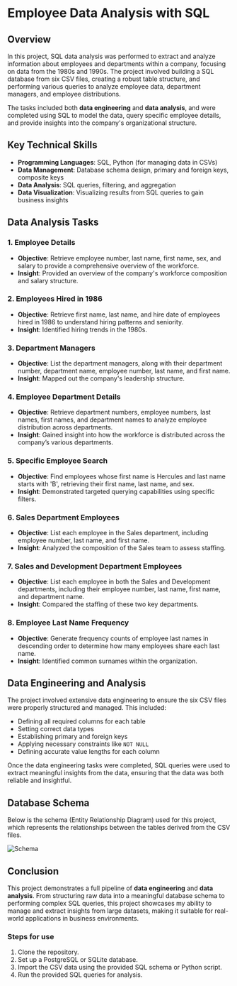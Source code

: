 # Employee Data Analysis with SQL

## Overview
In this project, SQL data analysis was performed to extract and analyze information about employees and departments within a company, focusing on data from the 1980s and 1990s. The project involved building a SQL database from six CSV files, creating a robust table structure, and performing various queries to analyze employee data, department managers, and employee distributions.

The tasks included both **data engineering** and **data analysis**, and were completed using SQL to model the data, query specific employee details, and provide insights into the company's organizational structure.

## Key Technical Skills
- **Programming Languages**: SQL, Python (for managing data in CSVs)
- **Data Management**: Database schema design, primary and foreign keys, composite keys
- **Data Analysis**: SQL queries, filtering, and aggregation
- **Data Visualization**: Visualizing results from SQL queries to gain business insights

## Data Analysis Tasks

### 1. Employee Details
- **Objective**: Retrieve employee number, last name, first name, sex, and salary to provide a comprehensive overview of the workforce.
- **Insight**: Provided an overview of the company's workforce composition and salary structure.

### 2. Employees Hired in 1986
- **Objective**: Retrieve first name, last name, and hire date of employees hired in 1986 to understand hiring patterns and seniority.
- **Insight**: Identified hiring trends in the 1980s.

### 3. Department Managers
- **Objective**: List the department managers, along with their department number, department name, employee number, last name, and first name.
- **Insight**: Mapped out the company's leadership structure.

### 4. Employee Department Details
- **Objective**: Retrieve department numbers, employee numbers, last names, first names, and department names to analyze employee distribution across departments.
- **Insight**: Gained insight into how the workforce is distributed across the company’s various departments.

### 5. Specific Employee Search
- **Objective**: Find employees whose first name is Hercules and last name starts with 'B', retrieving their first name, last name, and sex.
- **Insight**: Demonstrated targeted querying capabilities using specific filters.

### 6. Sales Department Employees
- **Objective**: List each employee in the Sales department, including employee number, last name, and first name.
- **Insight**: Analyzed the composition of the Sales team to assess staffing.

### 7. Sales and Development Department Employees
- **Objective**: List each employee in both the Sales and Development departments, including their employee number, last name, first name, and department name.
- **Insight**: Compared the staffing of these two key departments.

### 8. Employee Last Name Frequency
- **Objective**: Generate frequency counts of employee last names in descending order to determine how many employees share each last name.
- **Insight**: Identified common surnames within the organization.

## Data Engineering and Analysis
The project involved extensive data engineering to ensure the six CSV files were properly structured and managed. This included:
- Defining all required columns for each table
- Setting correct data types
- Establishing primary and foreign keys
- Applying necessary constraints like `NOT NULL`
- Defining accurate value lengths for each column

Once the data engineering tasks were completed, SQL queries were used to extract meaningful insights from the data, ensuring that the data was both reliable and insightful.

## Database Schema
Below is the schema (Entity Relationship Diagram) used for this project, which represents the relationships between the tables derived from the CSV files.

![Schema](https://github.com/user-attachments/assets/d8929746-bc3e-49b1-8138-bcead55f0161)


## Conclusion
This project demonstrates a full pipeline of **data engineering** and **data analysis**. From structuring raw data into a meaningful database schema to performing complex SQL queries, this project showcases my ability to manage and extract insights from large datasets, making it suitable for real-world applications in business environments.

### Steps for use
1. Clone the repository.
2. Set up a PostgreSQL or SQLite database.
3. Import the CSV data using the provided SQL schema or Python script.
4. Run the provided SQL queries for analysis.
